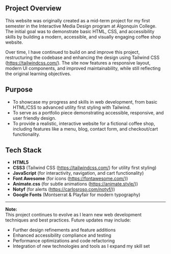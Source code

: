 ## Project Overview

This website was originally created as a mid-term project for my first semester in the Interactive Media Design program at Algonquin College. The initial goal was to demonstrate basic HTML, CSS, and accessibility skills by building a modern, accessible, and visually engaging coffee shop website.

Over time, I have continued to build on and improve this project, restructuring the codebase and enhancing the design using Tailwind CSS (https://tailwindcss.com/). The site now features a responsive layout, modern UI components, and improved maintainability, while still reflecting the original learning objectives.

## Purpose

- To showcase my progress and skills in web development, from basic HTML/CSS to advanced utility first styling with Tailwind.
- To serve as a portfolio piece demonstrating accessible, responsive, and user friendly design.
- To provide a realistic, interactive website for a fictional coffee shop, including features like a menu, blog, contact form, and checkout/cart functionality.

## Tech Stack

- **HTML5**
- **CSS3** (Tailwind CSS (https://tailwindcss.com/) for utility first styling)
- **JavaScript** (for interactivity, navigation, and cart functionality)
- **Font Awesome** (for icons (https://fontawesome.com/))
- **Animate.css** (for subtle animations (https://animate.style/))
- **Notyf** (for alerts (https://carlosroso.com/notyf/))
- **Google Fonts** (Montserrat & Playfair for modern typography)

---

**Note:**  
This project continues to evolve as I learn new web development techniques and best practices. Future updates may include:

- Further design refinements and feature additions
- Enhanced accessibility compliance and testing
- Performance optimizations and code refactoring
- Integration of new technologies and tools as I expand my skill set
